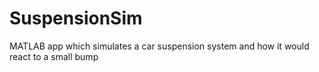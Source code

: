 # SuspensionSim
MATLAB app which simulates a car suspension system and how it would react to a small bump
